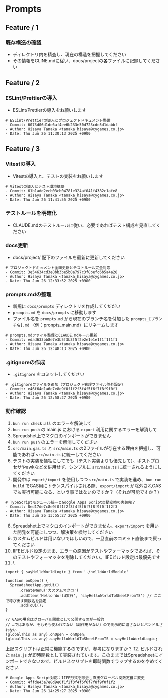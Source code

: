 # Prompts

## Feature / 1

### 既存構造の確認
- ディレクトリ内を精査し、現在の構造を把握してください
- その情報をCLINE.mdに従い、docs/projectの各ファイルに記録してください

## Feature / 2

### ESLint/Prettierの導入
- ESLint/Prettierの導入をお願いします

```
# ESLint/Prettierの導入とプロジェクトドキュメント整備
- Commit: 6073d06d1de6af4ee6b233e50d723cde5d1dabbf
- Author: Hisaya Tanaka <tanaka_hisaya@cygames.co.jp>
- Date: Thu Jun 26 11:30:13 2025 +0900
```

## Feature / 3

### Vitestの導入
- Vitestの導入と、テストの実装をお願いします

```
# Vitestの導入とテスト環境構築
- Commit: 61b1add2ecb03cb04781e324af041f4382c1afe8
- Author: Hisaya Tanaka <tanaka_hisaya@cygames.co.jp>
- Date: Thu Jun 26 11:41:55 2025 +0900
```

### テストルールを明確化
- CLAUDE.mdのテストルールに従い、必要であればテスト構成を見直してください

### docs更新
- docs/project/ 配下のファイルを最新に更新してください

```
# プロジェクトドキュメント全面更新とテストルール完全対応
- Commit: 3e54634cd3e8bb3be5b0a797c3f8befc6b5a4a28
- Author: Hisaya Tanaka <tanaka_hisaya@cygames.co.jp>
- Date: Thu Jun 26 12:33:52 2025 +0900
```

### prompts.mdの整理
- 新規に `docs/prompts` ディレクトリを作成してくだだい
- `prompts.md` を `docs/prompts` に移動します
- ファイル名を `prompts.md` から現在のブランチ名を付加した `prompts_[ブランチ名].md` （例：pronpts_main.md）にリネームします

```
# prompts.mdファイル整理とCLAUDE.mdルール更新
- Commit: edad633bb8e7e3b5f3b3f5f2e2e1e1e1f1f1f1f1
- Author: Hisaya Tanaka <tanaka_hisaya@cygames.co.jp>
- Date: Thu Jun 26 12:48:13 2025 +0900
```

### .gitignoreの作成
- `.gitignore` をコミットしてください

```
# .gitignoreファイルを追加（プロジェクト管理ファイル除外設定）
- Commit: e46f64d1a6e7e8e9f0f1f2f3f4f5f6f7f8f9f0f1
- Author: Hisaya Tanaka <tanaka_hisaya@cygames.co.jp>
- Date: Thu Jun 26 12:58:27 2025 +0900
```

### 動作確認
1. `bun run check:all` のエラーを解決して
2. `bun run push` の main.js における `export` 利用に関するエラーを解消して
3. Spreadshet上でマクロのインポートができません
4. `bun run push` のエラーを解消してください
5. `src/main.gas.ts` と `src/main.ts` の2ファイルが存在する理由を把握し、可能であれば `src/main.ts` に統一してください
6. テストの実装を犠牲にしてでも（テスト実装よりも優先して）、ポストプロセサやawkなどを併用せず、シンプルに `src/main.ts` に統一されるようにしてください
7. 開発中は `export/import` を使用しつつ `src/main.ts` で実装を進め、`bun run build` でGAS用にトランスパイルされる際、`export/import` が除外されGASでも実行可能になる、という事ではないのですか？（それが可能ですか？） 

```
# TypeScriptモジュール統一とGoogle Apps Script自動変換の実装完了
- Commit: 8ed17de7c8e9f0f1f2f3f4f5f6f7f8f9f0f1f2f3
- Author: Hisaya Tanaka <tanaka_hisaya@cygames.co.jp>
- Date: Thu Jun 26 13:55:27 2025 +0900
```

8. Spreadshet上でマクロのインポートができません。`export/import` を用いた開発を可能にしつつ、解決策を検討してください
9. カスタムビルドは用いないでほしいので、一旦直前のコミット直後まで戻ってください
10. IIFEビルド設定のまま、エラーの原因がテストやフォーマッタであれば、そのテストやフォーマッタを削除してください。IIFEビルド設定は最優先です
11. \
```
import { sayHelloWorldLogic } from './helloWorldModule'

function onOpen() {
  SpreadsheetApp.getUi()
      .createMenu('カスタムマクロ')
      .addItem('Hello World実行', 'sayHelloWorldToSheetFromTS') // ここで呼び出す関数名を指定
      .addToUi();
}

// GASの場合はグローバル関数として公開するのが一般的
// …ではあるが、そもそも使われてない（副作用がない）ので明示的に渡さないとバンドルされない
(globalThis as any).onOpen = onOpen;
(globalThis as any).sayHelloWorldToSheetFromTS = sayHelloWorldLogic;
```
上記スクリプトは正常に機能するのですが、参考になりますか？
12. ビルドされた `main.js` が即時関数として実装されています。このままではSpreadsheetにインポートできないので、ビルドスクリプトを即時関数でラップするのをやめてください

```
# Google Apps Script対応：IIFE形式を除去し直接グローバル関数定義に変更
- Commit: 4ffde43a7e8d9e0f1f2f3f4f5f6f7f8f9f0f1f2
- Author: Hisaya Tanaka <tanaka_hisaya@cygames.co.jp>
- Date: Thu Jun 26 14:25:27 2025 +0900
```
